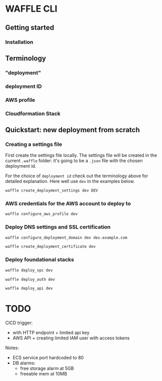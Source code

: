 # WAFFLE CLI

## Getting started

### Installation


## Terminology

### "deployment"

### deployment ID

### AWS profile

### Cloudformation Stack


## Quickstart: new deployment from scratch


### Creating a settings file

First create the settings file locally. The settings file will be created
in the current `.waffle` folder: it's going to be a `.json` file with the chosen deployment id.

For the choice of `deployment id` check out the terminology above for detailed explanation. Here well use `dev` in the examples below.

```bash
waffle create_deployment_settings dev DEV
```

### AWS credentials for the AWS account to deploy to

```bash
waffle configure_aws_profile dev
```

### Deploy DNS settings and SSL certification

```bash
waffle configure_deployment_domain dev dev.example.com
```

```bash
waffle create_deployment_certificate dev
```

### Deploy foundational stacks

```bash
waffle deploy_vpc dev
```

```bash
waffle deploy_auth dev
```

```bash
waffle deploy_api dev
```



# TODO

CICD trigger:
- with HTTP endpoint + limited api key
- AWS API + creating limited IAM user with access tokens

Notes:
- ECS service port hardcoded to 80
- DB alarms:
    - free storage alarm at 5GB
    - freeable mem at 10MB
